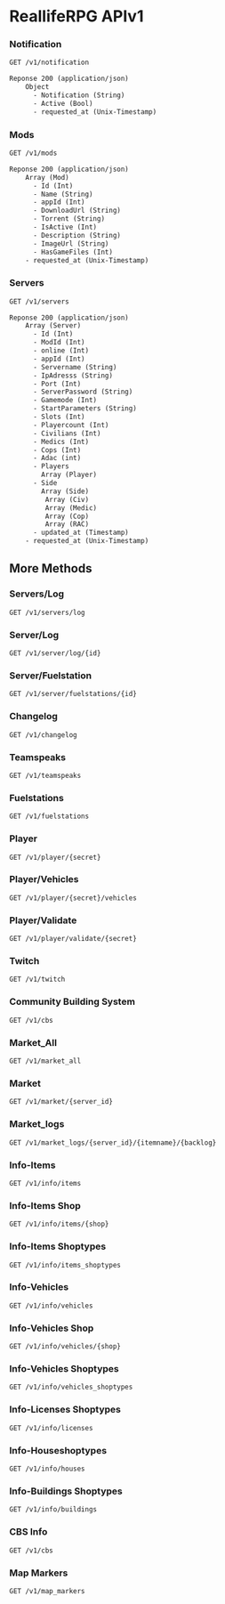 # ReallifeRPG APIv1

### Notification

````html
GET /v1/notification

Reponse 200 (application/json)
	Object
      - Notification (String)
      - Active (Bool)
      - requested_at (Unix-Timestamp)
````

### Mods

```html
GET /v1/mods

Reponse 200 (application/json)
	Array (Mod)
      - Id (Int) 
      - Name (String)
      - appId (Int)
      - DownloadUrl (String)
      - Torrent (String)
      - IsActive (Int)
      - Description (String)
      - ImageUrl (String)
      - HasGameFiles (Int)
    - requested_at (Unix-Timestamp)
```

### Servers

```html
GET /v1/servers

Reponse 200 (application/json)
	Array (Server)
      - Id (Int) 
      - ModId (Int)
      - online (Int)
      - appId (Int)
      - Servername (String)
      - IpAdresss (String)
      - Port (Int)
      - ServerPassword (String)
      - Gamemode (Int)
      - StartParameters (String)
      - Slots (Int)
      - Playercount (Int)
      - Civilians (Int)
      - Medics (Int)
      - Cops (Int)
      - Adac (int)
      - Players 
		Array (Player)
      - Side
		Array (Side)
		 Array (Civ)
		 Array (Medic)
		 Array (Cop)
		 Array (RAC)
      - updated_at (Timestamp)
    - requested_at (Unix-Timestamp)
```

## More Methods

### Servers/Log

````
GET /v1/servers/log
````

### Server/Log

````
GET /v1/server/log/{id}
````

### Server/Fuelstation

`````
GET /v1/server/fuelstations/{id}
`````

### Changelog	

````
GET /v1/changelog
````

### Teamspeaks

````
GET /v1/teamspeaks
````

### Fuelstations

````
GET /v1/fuelstations
````

### Player

````
GET /v1/player/{secret}
````

### Player/Vehicles

````
GET /v1/player/{secret}/vehicles
````

### Player/Validate

````
GET /v1/player/validate/{secret}
````

### Twitch

````
GET /v1/twitch
````

### Community Building System

````
GET /v1/cbs
````

### Market_All

````
GET /v1/market_all
````

### Market

````
GET /v1/market/{server_id}
````

### Market_logs

````
GET /v1/market_logs/{server_id}/{itemname}/{backlog}
````

### Info-Items

````
GET /v1/info/items
````

### Info-Items Shop

````
GET /v1/info/items/{shop}
````

### Info-Items Shoptypes

````
GET /v1/info/items_shoptypes
````

### Info-Vehicles

````
GET /v1/info/vehicles
````

### Info-Vehicles Shop

````
GET /v1/info/vehicles/{shop}
````

### Info-Vehicles Shoptypes

````
GET /v1/info/vehicles_shoptypes
````

### Info-Licenses Shoptypes

````
GET /v1/info/licenses
````

### Info-Houseshoptypes

````
GET /v1/info/houses
````

### Info-Buildings Shoptypes

````
GET /v1/info/buildings
````

### CBS Info

````
GET /v1/cbs
````

### Map Markers

````
GET /v1/map_markers
````
